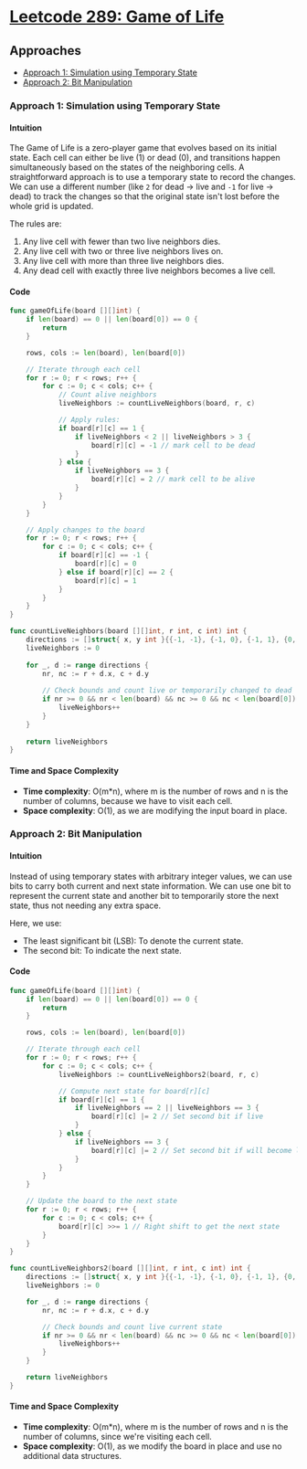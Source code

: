# [Leetcode 289: Game of Life](https://leetcode.com/problems/game-of-life/)

## Approaches

- [Approach 1: Simulation using Temporary State](#approach-1-simulation-using-temporary-state)
- [Approach 2: Bit Manipulation](#approach-2-bit-manipulation)

### Approach 1: Simulation using Temporary State

#### Intuition

The Game of Life is a zero-player game that evolves based on its initial state. Each cell can either be live (1) or dead (0), and transitions happen simultaneously based on the states of the neighboring cells. A straightforward approach is to use a temporary state to record the changes. We can use a different number (like `2` for dead -> live and `-1` for live -> dead) to track the changes so that the original state isn't lost before the whole grid is updated.

The rules are:
1. Any live cell with fewer than two live neighbors dies.
2. Any live cell with two or three live neighbors lives on.
3. Any live cell with more than three live neighbors dies.
4. Any dead cell with exactly three live neighbors becomes a live cell.

#### Code

```go
func gameOfLife(board [][]int) {
    if len(board) == 0 || len(board[0]) == 0 {
        return
    }

    rows, cols := len(board), len(board[0])

    // Iterate through each cell
    for r := 0; r < rows; r++ {
        for c := 0; c < cols; c++ {
            // Count alive neighbors
            liveNeighbors := countLiveNeighbors(board, r, c)

            // Apply rules:
            if board[r][c] == 1 {
                if liveNeighbors < 2 || liveNeighbors > 3 {
                    board[r][c] = -1 // mark cell to be dead
                }
            } else {
                if liveNeighbors == 3 {
                    board[r][c] = 2 // mark cell to be alive
                }
            }
        }
    }

    // Apply changes to the board
    for r := 0; r < rows; r++ {
        for c := 0; c < cols; c++ {
            if board[r][c] == -1 {
                board[r][c] = 0
            } else if board[r][c] == 2 {
                board[r][c] = 1
            }
        }
    }
}

func countLiveNeighbors(board [][]int, r int, c int) int {
    directions := []struct{ x, y int }{{-1, -1}, {-1, 0}, {-1, 1}, {0, -1}, {0, 1}, {1, -1}, {1, 0}, {1, 1}}
    liveNeighbors := 0
    
    for _, d := range directions {
        nr, nc := r + d.x, c + d.y
        
        // Check bounds and count live or temporarily changed to dead
        if nr >= 0 && nr < len(board) && nc >= 0 && nc < len(board[0]) && (board[nr][nc] == 1 || board[nr][nc] == -1) {
            liveNeighbors++
        }
    }
    
    return liveNeighbors
}
```

#### Time and Space Complexity

- **Time complexity**: O(m*n), where m is the number of rows and n is the number of columns, because we have to visit each cell.
- **Space complexity**: O(1), as we are modifying the input board in place.

### Approach 2: Bit Manipulation

#### Intuition

Instead of using temporary states with arbitrary integer values, we can use bits to carry both current and next state information. We can use one bit to represent the current state and another bit to temporarily store the next state, thus not needing any extra space.

Here, we use:
- The least significant bit (LSB): To denote the current state.
- The second bit: To indicate the next state.

#### Code

```go
func gameOfLife(board [][]int) {
    if len(board) == 0 || len(board[0]) == 0 {
        return
    }

    rows, cols := len(board), len(board[0])

    // Iterate through each cell
    for r := 0; r < rows; r++ {
        for c := 0; c < cols; c++ {
            liveNeighbors := countLiveNeighbors2(board, r, c)

            // Compute next state for board[r][c]
            if board[r][c] == 1 {
                if liveNeighbors == 2 || liveNeighbors == 3 {
                    board[r][c] |= 2 // Set second bit if live
                }
            } else {
                if liveNeighbors == 3 {
                    board[r][c] |= 2 // Set second bit if will become live
                }
            }
        }
    }

    // Update the board to the next state
    for r := 0; r < rows; r++ {
        for c := 0; c < cols; c++ {
            board[r][c] >>= 1 // Right shift to get the next state
        }
    }
}

func countLiveNeighbors2(board [][]int, r int, c int) int {
    directions := []struct{ x, y int }{{-1, -1}, {-1, 0}, {-1, 1}, {0, -1}, {0, 1}, {1, -1}, {1, 0}, {1, 1}}
    liveNeighbors := 0

    for _, d := range directions {
        nr, nc := r + d.x, c + d.y

        // Check bounds and count live current state
        if nr >= 0 && nr < len(board) && nc >= 0 && nc < len(board[0]) && (board[nr][nc] & 1) == 1 {
            liveNeighbors++
        }
    }

    return liveNeighbors
}
```

#### Time and Space Complexity

- **Time complexity**: O(m*n), where m is the number of rows and n is the number of columns, since we're visiting each cell.
- **Space complexity**: O(1), as we modify the board in place and use no additional data structures.

